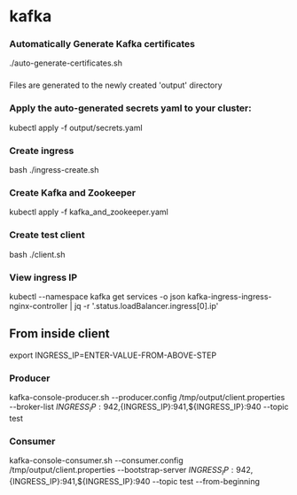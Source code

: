 # kafka


### Automatically Generate Kafka certificates
./auto-generate-certificates.sh
###
Files are generated to the newly created 'output' directory

### Apply the auto-generated secrets yaml to your cluster:
kubectl apply -f output/secrets.yaml

### Create ingress
bash ./ingress-create.sh

### Create Kafka and Zookeeper
kubectl apply -f kafka_and_zookeeper.yaml

### Create test client
bash ./client.sh

### View ingress IP
kubectl --namespace kafka get services -o json kafka-ingress-ingress-nginx-controller | jq -r '.status.loadBalancer.ingress[0].ip'

## From inside client
export INGRESS_IP=ENTER-VALUE-FROM-ABOVE-STEP
### Producer
kafka-console-producer.sh --producer.config /tmp/output/client.properties --broker-list ${INGRESS_IP}:942,${INGRESS_IP}:941,${INGRESS_IP}:940 --topic test
### Consumer
kafka-console-consumer.sh --consumer.config /tmp/output/client.properties --bootstrap-server ${INGRESS_IP}:942,${INGRESS_IP}:941,${INGRESS_IP}:940 --topic test --from-beginning

